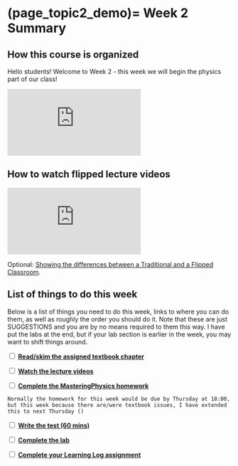 (page_topic2_demo)=
Week 2 Summary
=======================

## How this course is organized

Hello students! Welcome to Week 2 - this week we will begin the physics part of our class!

<div class="container youtube">
<iframe class="responsive-iframe" src="https://www.youtube.com/embed/_G7FybZQ5zE" frameborder="0" allow="accelerometer; autoplay="0"; encrypted-media; gyroscope; picture-in-picture" allowfullscreen></iframe>
</div>

## How to watch flipped lecture videos

<div class="container youtube">
<iframe class="responsive-iframe" src="https://www.youtube-nocookie.com/embed/PPc8nY6Tcns" frameborder="0" allow="accelerometer; autoplay="0"; encrypted-media; gyroscope; picture-in-picture" allowfullscreen></iframe>
</div>

Optional: [Showing the differences between a Traditional and a Flipped Classroom](https://www.youtube.com/watch?v=yzMFdDT6FSA).


## List of things to do this week

Below is a list of things you need to do this week, links to where you can do them, as well as roughly the order you should do it.
Note that these are just SUGGESTIONS and you are by no means required to them this way. 
I have put the labs at the end, but if your lab section is earlier in the week, you may want to shift things around.

<label><input type="checkbox" id="week02_task1" class="box"> [**Read/skim the assigned textbook chapter**](./readings.md)</input></label>

<label><input type="checkbox" id="week02_task2" class="box"> [**Watch the lecture videos**](./videos.md) </input></label>


<label><input type="checkbox" id="week02_task3" class="box"> [**Complete the MasteringPhysics homework**](./homework.md) </input></label>

```{tip}
Normally the homework for this week would be due by Thursday at 18:00, but this week because there are/were textbook issues, I have extended this to next Thursday ()
```


<label><input type="checkbox" id="week02_task4" class="box"> [**Write the test (60 mins)**](./test.md) </input></label>

<label><input type="checkbox" id="week02_task5" class="box"> [**Complete the lab**](./lab.md) </input></label>

<label><input type="checkbox" id="week02_task6" class="box"> [**Complete your Learning Log assignment**](./learninglogs.md) </input></label>